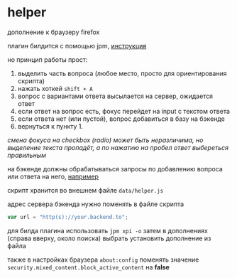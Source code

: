 # helper
дополнение к браузеру firefox

плагин билдится с помощью jpm,
[инструкция](https://developer.mozilla.org/en-US/Add-ons/SDK/Tools/jpm#Installation)

но принцип работы прост:

1. выделить часть вопроса (любое место, просто для ориентирования скрипта)
2. нажать хоткей `shift + A` 
3. вопрос с вариантами ответа высылается на сервер, ожидается ответ
4. если ответ на вопрос есть, фокус перейдет на input с текстом ответа
5. если ответа нет (или пустой), вопрос добавиться в базу на бэкенде
6. вернуться к пункту 1.

*смена фокуса на checkbox (radio) может быть неразличима, но выделение текста пропадёт, а по нажатию на пробел ответ выбереться правильным* 

на бэкенде должны обрабатываться запросы по добавлению вопроса или ответа на него, [например](https://github.com/iplus/quiz-helper)

скрипт хранится во внешнем файле `data/helper.js`

адрес сервера бэкенда нужно поменять в файле скрипта
```javascript
var url = "http(s)://your.backend.to";
````


для билда плагина использовать `jpm xpi -o`
затем в дополнениях (справа вверху, около поиска) выбрать установить дополнение из файла 

также в настройках браузера `about:config` поменять значение `security.mixed_content.block_active_content` на **false**
